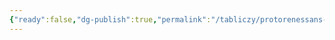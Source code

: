 ```yaml
---
{"ready":false,"dg-publish":true,"permalink":"/tabliczy/protorenessans-i-rannee-vozrozhdenie/razdacha-milostyni-i-smert-anani/","dgPassFrontmatter":true}
---
```



